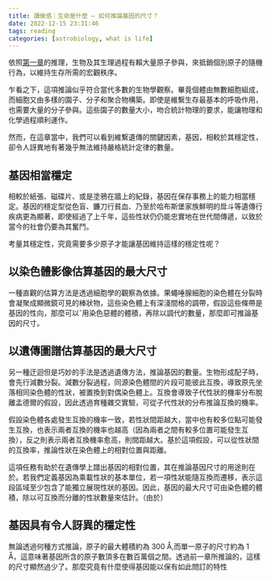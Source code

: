 ```yaml
---
title: 讀後感｜生命是什麼 — 如何推論基因的尺寸？
date: 2022-12-15 23:31:46
tags: reading
categories: [astrobiology, what is life]
---
```


依照[第一章](./schrodinger-1944-what-is-life-chapter-1.md)的推理，生物及其生理過程有賴大量原子參與，來抵銷個別原子的隨機行為，以維持生存所需的宏觀秩序。

乍看之下，這項推論似乎符合當代多數的生物學觀察。畢竟個體由無數細胞組成，而細胞又由多樣的園子、分子和聚合物構築。即使是維繫生存最基本的呼吸作用，也需要大量的分子參與。這些園子的數量大小，吻合統計物理的要求，能讓物理和化學過程順利運作。

然而，在這章當中，我們可以看到維繫遺傳的關鍵因素，基因，相較於其穩定性，卻令人訝異地有著幾乎無法維持嚴格統計定律的數量。
<!--more-->

## 基因相當穩定
相較於紙張、磁碟片、或是塗鴉在牆上的紀錄，基因在保存事務上的能力相當穩定。基因的穩定型從色盲、鐮刀行貧血、乃至於哈布斯堡家族鮮明的戽斗等遺傳行疾病更為顯著，即使經過了上千年，這些性狀仍仍能忠實地在世代間傳遞，以致於當今的社會仍要為其奮鬥。

考量其穩定性，究竟需要多少原子才能讓基因維持這樣的穩定性呢？

## 以染色體影像估算基因的最大尺寸

一種直觀的估算方法是透過細胞學的觀察為依據。果蠅唾腺細胞的染色體在分裂時會凝聚成顯微鏡可見的棒狀物，這些染色體上有深淺間格的調帶，假設這些條帶是基因的性向，那麼可以ˇ用染色惡體的體積，再除以調代的數量，那麼即可推論基因的尺寸。

## 以遺傳圖譜估算基因的最大尺寸
另一種迂迴但是巧妙的手法是透過遺傳方法，推論基因的數量。生物形成配子時，會先行減數分裂。減數分裂過程，同源染色體間的片段可能彼此互換，導致原先坐落相同染色體的性狀，被置換到對偶染色體上。互換會導致子代性狀的機率分布脫離孟德爾的假設，因此透過育種雜交實驗，可從子代性狀的分布推論互換的機率。

假設染色體各處發生互換的機率一致，若性狀間距越大，當中也有較多位點可能發生互換，也表示兩者互換的機率也越高（因為兩者之間有較多位置可能發生互換），反之則表示兩者互換機率愈高，則間距越大。基於這項假設，可以從性狀間的互換率，推論性狀在染色體上的相對位置與距離。

這項任務有助於在遺傳學上譜出基因的相對位置，其在推論基因尺寸的用途則在於。若我們定義基因為乘載性狀的基本單位，若一項性狀能隨互換而遷移，表示這段區域至少包含了能獨立展現性狀的基因。因此，基因的最大尺寸可由染色體的體積，除以可互換而分離的性狀數量來估計。（由於）

## 基因具有令人訝異的穩定性

無論透過何種方式推論，原子的最大體積約為 300 Å,而單一原子的尺寸約為 1 Å，這意味著基因所含的原子數頂多在數百萬個之間。透過前一章所推論的，這樣的尺寸顯然過少了。那麼究竟有什麼使得基因能以保有如此問訂的特性